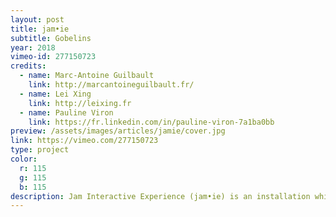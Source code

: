 ```yaml
---
layout: post
title: jam•ie
subtitle: Gobelins
year: 2018
vimeo-id: 277150723
credits:
  - name: Marc-Antoine Guilbault
    link: http://marcantoineguilbault.fr/
  - name: Lei Xing
    link: http://leixing.fr
  - name: Pauline Viron
    link: https://fr.linkedin.com/in/pauline-viron-7a1ba0bb
preview: /assets/images/articles/jamie/cover.jpg
link: https://vimeo.com/277150723
type: project
color:
  r: 115
  g: 115
  b: 115
description: Jam Interactive Experience (jam•ie) is an installation which gives anyone the opportunity to make harmonic music. For neophytes to musicians, everyone can experiment in this jam with intuitive and innovative instruments. The installation has been and will continue to be exposed in Paris.
---
```

